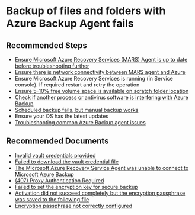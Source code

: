 <properties
	pageTitle="Backup failures while using Azure Backup agent"
	description="Common issues during backup of files and folders using Azure Backup agent"
	service="microsoft.recoveryservices"
	resource="vaults"
	authors="pvrk"
	ms.author="pvrk"
	displayOrder=""
	selfHelpType="generic"
	supportTopicIds="32553275"
	resourceTags=""
	productPesIds="15207"
	cloudEnvironments="public, MoonCake"
	articleId="fc3023bd-b8cf-4451-a14d-76e1a8ba8c15"
/>

# Backup of files and folders with Azure Backup Agent fails

## **Recommended Steps**

- [Ensure Microsoft Azure Recovery Services (MARS) Agent is up to date before troubleshooting further](https://go.microsoft.com/fwlink/?linkid=229525&clcid=0x409) <br>
- [Ensure there is network connectivity between MARS agent and Azure](https://aka.ms/AB-A4dp50) <br>
- Ensure Microsoft Azure Recovery Services is running (in Service console). If required restart and retry the operation <br>
- [Ensure 5-10% free volume space is available on scratch folder location](https://aka.ms/AB-AA4dwtt) <br>
- [Check if another process or antivirus software is interfering with Azure Backup](https://aka.ms/AB-AA4dwtk) 
- [Scheduled backup fails, but manual backup works](https://aka.ms/ScheduledBackupFailManualWorks) <br>
- Ensure your OS has the latest updates <br>
- [Troubleshooting common Azure Backup agent issues](https://aka.ms/AB-AA4dp4y)

## **Recommended Documents**

- [Invalid vault credentials provided](https://aka.ms/AB-AA4dwts)<br>
- [Failed to download the vault credential file](https://aka.ms/AAB-unable-to-download-vault-credential-file)<br>
- [The Microsoft Azure Recovery Service Agent was unable to connect to Microsoft Azure Backup](https://aka.ms/AB-AA4dy33)<br>
- [(407) Proxy Authentication Required](https://aka.ms/AB-AA4dy33)<br>
- [Failed to set the encryption key for secure backup](https://aka.ms/AB-AA4dp56)<br>
- [Activation did not succeed completely but the encryption passphrase was saved to the following file](https://aka.ms/AB-AA4dp56)<br>
- [Encryption passphrase not correctly configured](https://aka.ms/AB-AA4dwto)

